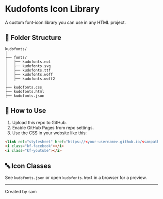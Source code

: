 # Kudofonts Icon Library

A custom font-icon library you can use in any HTML project.

## 📁 Folder Structure

```
kudofonts/
│
├── fonts/
│   ├── kudofonts.eot
│   ├── kudofonts.svg
│   ├── kudofonts.ttf
│   ├── kudofonts.woff
│   ├── kudofonts.woff2
│
├── kudofonts.css
├── kudofonts.html
├── kudofonts.json
```

## 🚀 How to Use

1. Upload this repo to GitHub.
2. Enable GitHub Pages from repo settings.
3. Use the CSS in your website like this:

```html
<link rel="stylesheet" href="https://<your-username>.github.io/<sampathkm6>/kudofonts.css">
<i class="kf-facebook"></i>
<i class="kf-youtube"></i>
```

## 🔤 Icon Classes

See `kudofonts.json` or open `kudofonts.html` in a browser for a preview.

---
Created by sam
